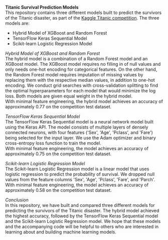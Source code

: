**Titanic Survival Prediction Models**<br>
This repository contains three different models built to predict the survivors of the Titanic disaster, as part of the [Kaggle Titanic competition](https://www.kaggle.com/competitions/titanic/overview). The three models are:
- Hybrid Model of XGBoost and Random Forest
- TensorFlow Keras Sequential Model
- Scikit-learn Logistic Regression Model

*Hybrid Model of XGBoost and Random Forest*<br>
The hybrid model is a combination of a Random Forest model and an XGBoost model. The XGBoost model requires no filling in of null values and only needs one-hot encoding for categorical features. On the other hand, the Random Forest model requires imputation of missing values by replacing them with the respective median values, in addition to one-hot encoding. We conduct grid searches with cross-validation splitting to find the optimal hyperparameters for each model that would minimize the log loss. Both models are given equal weight in the hybrid model.<br>
With minimal feature engineering, the hybrid model achieves an accuracy of approximately 0.77 on the competition test dataset.

*TensorFlow Keras Sequential Model*<br>
The TensorFlow Keras Sequential model is a neural network model built using the Keras API. The model consists of multiple layers of densely connected neurons, with four features ('Sex', 'Age', 'Pclass', and 'Fare') being selected for the input layer. We use the Adam optimizer and binary cross-entropy loss function to train the model.<br>
With minimal feature engineering, the model achieves an accuracy of approximately 0.75 on the competition test dataset.

*Scikit-learn Logistic Regression Model*<br>
The Scikit-learn Logistic Regression model is a linear model that uses logistic regression to predict the probability of survival. We dropped null values from the feature columns 'Sex', 'Age', 'Pclass', 'Fare', and 'Parch'.<br>
With minimal feature engineering, the model achieves an accuracy of approximately 0.58 on the competition test dataset.

*Conclusion*<br>
In this repository, we have built and compared three different models for predicting the survivors of the Titanic disaster. The hybrid model achieved the highest accuracy, followed by the TensorFlow Keras Sequential model and the Scikit-learn Logistic Regression model. We hope that these models and the accompanying code will be helpful to others who are interested in learning about and building machine learning models.
